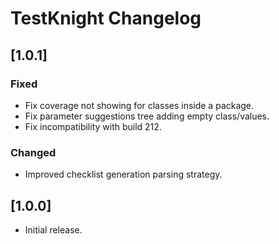 <!-- Keep a Changelog guide -> https://keepachangelog.com -->

# TestKnight Changelog

<!--

## Unreleased
### Added
- for new features
### Changed 
- for changes in existing functionality.
### Deprecated 
- for soon-to-be removed features.
### Removed 
- for now removed features.
### Fixed 
- for any bug fixes.
### Security
- in case of vulnerabilities.

-->

## [1.0.1]
### Fixed
- Fix coverage not showing for classes inside a package.
- Fix parameter suggestions tree adding empty class/values.
- Fix incompatibility with build 212.
### Changed
- Improved checklist generation parsing strategy.

## [1.0.0]
- Initial release.

